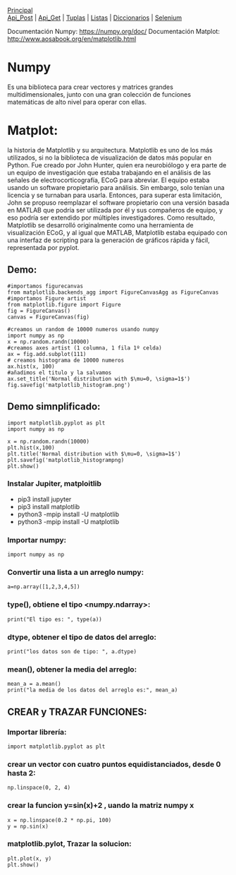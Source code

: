 
[Principal](../README.md)<br/>
[Api_Post](READMEPOST.md) | [Api_Get](READMEGET.md)  | [Tuplas](READMETupleSet.md) | [Listas](READMELIST.md) | [Diccionarios](READMEDIC.md) | [Selenium](../Selenium/README.md)

Documentación Numpy: <https://numpy.org/doc/>
Documentación Matplot: <http://www.aosabook.org/en/matplotlib.html>

# Numpy
Es una biblioteca para crear vectores y matrices grandes multidimensionales, junto con una gran colección de funciones matemáticas de alto nivel para operar con ellas.

# Matplot:
la historia de Matplotlib y su arquitectura. Matplotlib es uno de los más utilizados, si no la biblioteca de visualización de datos más popular en Python. Fue creado por John Hunter, quien era neurobiólogo y era parte de un equipo de investigación que estaba trabajando en el análisis de las señales de electrocorticografía, ECoG para abreviar. El equipo estaba usando un software propietario para análisis. Sin embargo, solo tenían una licencia y se turnaban para usarla. Entonces, para superar esta limitación, John se propuso reemplazar el software propietario con una versión basada en MATLAB que podría ser utilizada por él y sus compañeros de equipo, y eso podría ser extendido por múltiples investigadores. Como resultado, Matplotlib se desarrolló originalmente como una herramienta de visualización ECoG, y al igual que MATLAB, Matplotlib estaba equipado con una interfaz de scripting para la generación de gráficos rápida y fácil, representada por pyplot. 

Demo:
-----

    #importamos figurecanvas
    from matplotlib.backends_agg import FigureCanvasAgg as FigureCanvas
    #importamos Figure artist
    from matplotlib.figure import Figure
    fig = FigureCanvas()
    canvas = FigureCanvas(fig)
        
    #creamos un random de 10000 numeros usando numpy
    import numpy as np
    x = np.random.randn(10000)
    #creamos axes artist (1 columna, 1 fila 1º celda)
    ax = fig.add.subplot(111)
    # creamos histograma de 10000 numeros
    ax.hist(x, 100)
    #añadimos el titulo y la salvamos
    ax.set_title('Normal distribution with $\mu=0, \sigma=1$')
    fig.savefig('matplotlib_histogram.png')
    
    
Demo simnplificado:
-------------------

    import matplotlib.pyplot as plt
    import numpy as np
    
    x = np.random.randn(10000)
    plt.hist(x,100)
    plt.title('Normal distribution with $\mu=0, \sigma=1$')
    plt.savefig('matplotlib_histogrampng)
    plt.show()

### Instalar Jupiter, matploitlib
- pip3 install jupyter 
- pip3 install matplotlib
- python3 -mpip install -U matplotlib
- python3 -mpip install -U matplotlib

### Importar numpy:
    import numpy as np

### Convertir una lista a un arreglo numpy:
    a=np.array([1,2,3,4,5])
    
### type(), obtiene el tipo <numpy.ndarray>:
    print("El tipo es: ", type(a))
    
### dtype, obtener el tipo de datos del arreglo:
    print("los datos son de tipo: ", a.dtype)
    
### mean(), obtener la media del arreglo:
    mean_a = a.mean()
    print("la media de los datos del arreglo es:", mean_a)
  
## CREAR y TRAZAR FUNCIONES:
### Importar librería:
    import matplotlib.pyplot as plt
    
### crear un vector con cuatro puntos equidistanciados, desde 0 hasta 2:
    np.linspace(0, 2, 4)

### crear la funcion y=sin(x)+2 , uando la matriz numpy x
    x = np.linspace(0.2 * np.pi, 100)
    y = np.sin(x)
    
### matplotlib.pylot, Trazar la solucion:
    plt.plot(x, y)
    plt.show()
